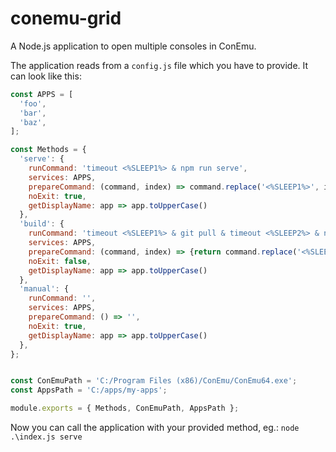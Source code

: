 # conemu-grid
A Node.js application to open multiple consoles in ConEmu.

The application reads from a `config.js` file which you have to provide. It can look like this:

```javascript
const APPS = [
  'foo',
  'bar',
  'baz',
];

const Methods = {
  'serve': {
    runCommand: 'timeout <%SLEEP1%> & npm run serve',
    services: APPS,
    prepareCommand: (command, index) => command.replace('<%SLEEP1%>', index * 3),
    noExit: true,
    getDisplayName: app => app.toUpperCase()
  },
  'build': {
    runCommand: 'timeout <%SLEEP1%> & git pull & timeout <%SLEEP2%> & npm run build',
    services: APPS,
    prepareCommand: (command, index) => {return command.replace('<%SLEEP1%>', index * 2).replace('<%SLEEP2%>', index * 6);},
    noExit: false,
    getDisplayName: app => app.toUpperCase()
  },
  'manual': {
    runCommand: '',
    services: APPS,
    prepareCommand: () => '',
    noExit: true,
    getDisplayName: app => app.toUpperCase()
  },
};


const ConEmuPath = 'C:/Program Files (x86)/ConEmu/ConEmu64.exe';
const AppsPath = 'C:/apps/my-apps';

module.exports = { Methods, ConEmuPath, AppsPath };
```
Now you can call the application with your provided method, eg.:
`node .\index.js serve`